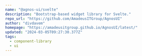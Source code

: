 ```yaml
---
name: "@agnos-ui/svelte"
description: "Bootstrap-based widget library for Svelte."
repo_url: "https://github.com/AmadeusITGroup/AgnosUI"
author: "divdavem"
homepage: "https://amadeusitgroup.github.io/AgnosUI/latest/"
updated: "2024-03-05T09:27:30.377Z"
tags: 
  - component-library
  - ui
---
```

